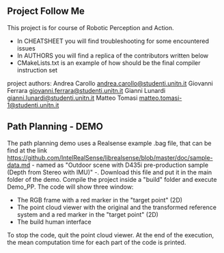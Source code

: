 ## Project Follow Me
This project is for course of Robotic Perception and Action.
 - In CHEATSHEET you will find troubleshooting for some encountered issues
 - In AUTHORS you will find a replica of the contributors written below
 - CMakeLists.txt is an example of how should be the final compiler instruction set

project authors:
Andrea Carollo andrea.carollo@studenti.unitn.it
Giovanni Ferrara giovanni.ferrara@studenti.unitn.it
Gianni Lunardi gianni.lunardi@studenti.unitn.it
Matteo Tomasi matteo.tomasi-1@studenti.unitn.it

## Path Planning - DEMO
The path planning demo uses a Realsense example .bag file, that can be find at the link https://github.com/IntelRealSense/librealsense/blob/master/doc/sample-data.md - named as "Outdoor scene with D435i pre-production sample (Depth from Stereo with IMU)" -. Download this file and put it in the main folder of the demo. Compile the project inside a "build" folder and execute Demo_PP. 
The code will show three window:
  - The RGB frame with a red marker in the "target point" (2D)
  - The point cloud viewer with the original and the transformed reference system and a red marker in the "target point" (2D)
  - The build human interface

To stop the code, quit the point cloud viewer. At the end of the execution, the mean computation time for each part of the code is printed.
